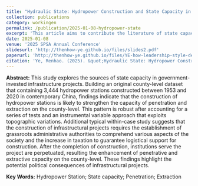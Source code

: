 ```yaml
---
title: "Hydraulic State: Hydropower Construction and State Capacity in Contemporary China"
collection: publications
category: workingen
permalink: /publication/2025-01-08-hydropower-state
excerpt: 'This article aims to contribute the literature of state capacity with an analysis on contemporary Chinese hydropower station construction, employing an instrumental variable (IV) approach with a within-case study.'
date: 2025-01-08
venue: '2025 SPSA Annual Conference'
slidesurl: 'http://thenhow-ye.github.io/files/slides2.pdf'
paperurl: 'http://thenhow-ye.github.io/files/YE-how-leadership-style-develops.pdf'
citation: 'Ye, Renhao. (2025). &quot;Hydraulic State: Hydropower Construction and State Capacity in Contemporary China.&quot; <i>2025 SPSA Annual Meeting, San Juan</i>.'
---
```


**Abstract:** This study explores the sources of state capacity in government-invested infrastructure projects. Building an original county-level dataset that containing 3,444 hydropower stations constructed between 1953 and 2020 in contemporary China, findings indicate that the construction of hydropower stations is likely to strengthen the capacity of penetration and extraction on the county-level. This pattern is robust after accounting for a series of tests and an instrumental variable approach that exploits topographic variations. Additional typical within-case study suggests that the construction of infrastructural projects requires the establishment of grassroots administrative authorities to comprehend various aspects of the society and the increase in taxation to guarantee logistical support for construction. After the completion of construction, institutions serve the project are perpetuated, resulting the enhancement of penetrative and extractive capacity on the county-level. These findings highlight the potential political consequences of infrastructural projects.

**Key Words:** Hydropower Station; State capacity; Penetration; Extraction
